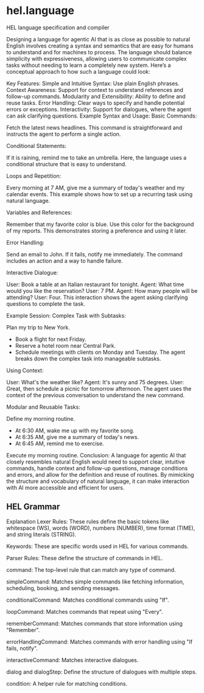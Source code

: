 # hel.language
HEL language specification and compiler

Designing a language for agentic AI that is as close as possible to natural English involves creating a syntax and semantics that are easy for humans to understand and for machines to process. The language should balance simplicity with expressiveness, allowing users to communicate complex tasks without needing to learn a completely new system. Here’s a conceptual approach to how such a language could look:

Key Features:
Simple and Intuitive Syntax: Use plain English phrases.
Context Awareness: Support for context to understand references and follow-up commands.
Modularity and Extensibility: Ability to define and reuse tasks.
Error Handling: Clear ways to specify and handle potential errors or exceptions.
Interactivity: Support for dialogues, where the agent can ask clarifying questions.
Example Syntax and Usage:
Basic Commands:

Fetch the latest news headlines.
This command is straightforward and instructs the agent to perform a single action.

Conditional Statements:

If it is raining, remind me to take an umbrella.
Here, the language uses a conditional structure that is easy to understand.

Loops and Repetition:

Every morning at 7 AM, give me a summary of today's weather and my calendar events.
This example shows how to set up a recurring task using natural language.

Variables and References:

Remember that my favorite color is blue. Use this color for the background of my reports.
This demonstrates storing a preference and using it later.

Error Handling:

Send an email to John. If it fails, notify me immediately.
The command includes an action and a way to handle failure.

Interactive Dialogue:

User: Book a table at an Italian restaurant for tonight.
Agent: What time would you like the reservation?
User: 7 PM.
Agent: How many people will be attending?
User: Four.
This interaction shows the agent asking clarifying questions to complete the task.

Example Session:
Complex Task with Subtasks:

Plan my trip to New York.
- Book a flight for next Friday.
- Reserve a hotel room near Central Park.
- Schedule meetings with clients on Monday and Tuesday.
The agent breaks down the complex task into manageable subtasks.

Using Context:

User: What's the weather like?
Agent: It's sunny and 75 degrees.
User: Great, then schedule a picnic for tomorrow afternoon.
The agent uses the context of the previous conversation to understand the new command.

Modular and Reusable Tasks:

Define my morning routine.
- At 6:30 AM, wake me up with my favorite song.
- At 6:35 AM, give me a summary of today's news.
- At 6:45 AM, remind me to exercise.

Execute my morning routine.
Conclusion:
A language for agentic AI that closely resembles natural English would need to support clear, intuitive commands, handle context and follow-up questions, manage conditions and errors, and allow for the definition and reuse of routines. By mimicking the structure and vocabulary of natural language, it can make interaction with AI more accessible and efficient for users.

## HEL Grammar

Explanation
Lexer Rules: These rules define the basic tokens like whitespace (WS), words (WORD), numbers (NUMBER), time format (TIME), and string literals (STRING).

Keywords: These are specific words used in HEL for various commands.

Parser Rules: These define the structure of commands in HEL.

command: The top-level rule that can match any type of command.

simpleCommand: Matches simple commands like fetching information, scheduling, booking, and sending messages.

conditionalCommand: Matches conditional commands using "If".

loopCommand: Matches commands that repeat using "Every".

rememberCommand: Matches commands that store information using "Remember".

errorHandlingCommand: Matches commands with error handling using "If fails, notify".

interactiveCommand: Matches interactive dialogues.

dialog and dialogStep: Define the structure of dialogues with multiple steps.

condition: A helper rule for matching conditions.







